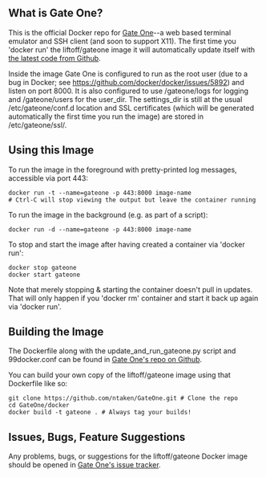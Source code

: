 What is Gate One?
-----------------

This is the official Docker repo for [Gate One][1]--a web based terminal emulator and SSH client (and soon to support X11).  The first time you 'docker run' the liftoff/gateone image it will automatically update itself with [the latest code from Github][2].

Inside the image Gate One is configured to run as the root user (due to a bug in Docker; see https://github.com/docker/docker/issues/5892) and listen on port 8000.  It is also configured to use /gateone/logs for logging and /gateone/users for the user_dir.  The settings_dir is still at the usual /etc/gateone/conf.d location and SSL certificates (which will be generated automatically the first time you run the image) are stored in /etc/gateone/ssl/.

Using this Image
----------------

To run the image in the foreground with pretty-printed log messages, accessible via port 443:

    docker run -t --name=gateone -p 443:8000 image-name
    # Ctrl-C will stop viewing the output but leave the container running

To run the image in the background (e.g. as part of a script):

    docker run -d --name=gateone -p 443:8000 image-name

To stop and start the image after having created a container via 'docker run':

    docker stop gateone
    docker start gateone

Note that merely stopping & starting the container doesn't pull in updates.  That will only happen if you 'docker rm' container and start it back up again via 'docker run'.

Building the Image
------------------

The Dockerfile along with the update_and_run_gateone.py script and 99docker.conf can be found in [Gate One's repo on Github][3].

You can build your own copy of the liftoff/gateone image using that Dockerfile like so:

    git clone https://github.com/ntaken/GateOne.git # Clone the repo
    cd GateOne/docker
    docker build -t gateone . # Always tag your builds!

Issues, Bugs, Feature Suggestions
---------------------------------

Any problems, bugs, or suggestions for the liftoff/gateone Docker image should be opened in [Gate One's issue tracker][4].


  [1]: http://liftoffsoftware.com/Products/GateOne
  [2]: https://github.com/liftoff/GateOne
  [3]: https://github.com/liftoff/GateOne/tree/master/docker
  [4]: https://github.com/liftoff/GateOne/issues
